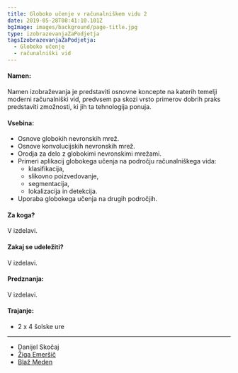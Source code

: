 ```yaml
---
title: Globoko učenje v računalniškem vidu 2
date: 2019-05-28T08:41:10.101Z
bgImage: images/background/page-title.jpg
type: izobrazevanjaZaPodjetja
tagsIzobrazevanjaZaPodjetja:
  - Globoko učenje
  - računalniški vid
---
```

#### Namen:

Namen izobraževanja je predstaviti osnovne koncepte na katerih temelji moderni računalniški vid, predvsem pa skozi vrsto primerov dobrih praks predstaviti zmožnosti, ki jih ta tehnologija ponuja.

#### Vsebina:

* Osnove globokih nevronskih mrež.
* Osnove konvolucijskih nevronskih mrež.
* Orodja za delo z globokimi nevronskimi mrežami.
* Primeri aplikacij globokega učenja na področju računalniškega vida:
  * klasifikacija,
  * slikovno poizvedovanje,
  * segmentacija,
  * lokalizacija in detekcija.
* Uporaba globokega učenja na drugih področjih.

#### Za koga?

V izdelavi.

#### Zakaj se udeležiti?

V izdelavi.

#### Predznanja:

V izdelavi.

#### Trajanje:

* 2 x 4 šolske ure

- - -

* Danijel Skočaj
* [Žiga Emeršič](/izvajalci/ziga-emersic/)
* [Blaž Meden](/izvajalci/blaz-meden/)
